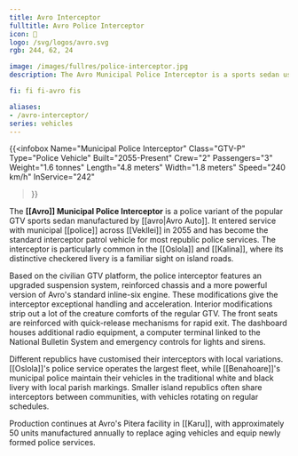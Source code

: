 ```yaml
---
title: Avro Interceptor
fulltitle: Avro Police Interceptor
icon: 🚓
logo: /svg/logos/avro.svg
rgb: 244, 62, 24

image: /images/fullres/police-interceptor.jpg
description: The Avro Municipal Police Interceptor is a sports sedan used by municipal police services across Vekllei.

fi: fi fi-avro fis

aliases:
- /avro-interceptor/
series: vehicles
---
```


{{<infobox
	Name="Municipal Police Interceptor"
	Class="GTV-P"
	Type="Police Vehicle"
	Built="2055-Present"
	Crew="2"
	Passengers="3"
	Weight="1.6 tonnes"
	Length="4.8 meters"
	Width="1.8 meters"
	Speed="240 km/h"
	InService="242"
>}}

The **[[Avro]] Municipal Police Interceptor** is a police variant of the popular GTV sports sedan manufactured by [[avro|Avro Auto]]. It entered service with municipal [[police]] across [[Vekllei]] in 2055 and has become the standard interceptor patrol vehicle for most republic police services. The interceptor is particularly common in the [[Oslola]] and [[Kalina]], where its distinctive checkered livery is a familiar sight on island roads.

Based on the civilian GTV platform, the police interceptor features an upgraded suspension system, reinforced chassis and a more powerful version of Avro's standard inline-six engine. These modifications give the interceptor exceptional handling and acceleration. Interior modifications strip out a lot of the creature comforts of the regular GTV. The front seats are reinforced with quick-release mechanisms for rapid exit. The dashboard houses additional radio equipment, a computer terminal linked to the National Bulletin System and emergency controls for lights and sirens.

Different republics have customised their interceptors with local variations. [[Oslola]]'s police service operates the largest fleet, while [[Benahoare]]'s municipal police maintain their vehicles in the traditional white and black livery with local parish markings. Smaller island republics often share interceptors between communities, with vehicles rotating on regular schedules.

Production continues at Avro's Pitera facility in [[Karu]], with approximately 50 units manufactured annually to replace aging vehicles and equip newly formed police services.